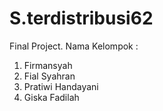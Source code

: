 # S.terdistribusi62
Final Project. 
Nama Kelompok :
1. Firmansyah
2. Fial Syahran
3. Pratiwi Handayani
4. Giska Fadilah